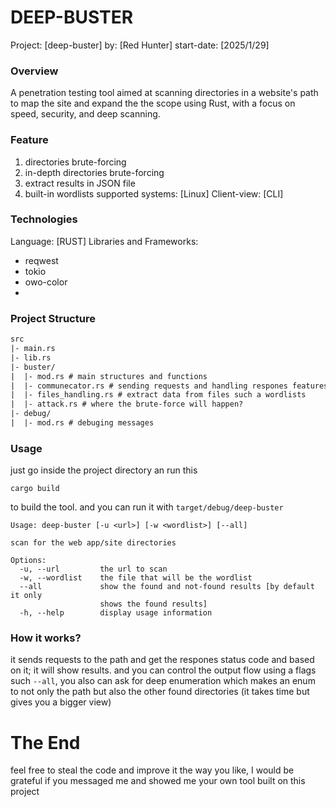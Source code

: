 # DEEP-BUSTER
Project: [deep-buster]
by: [Red Hunter] 
start-date: [2025/1/29]

### Overview
A penetration testing tool aimed at scanning directories in a website's path to map the site and expand the the scope using Rust, with a focus on speed, security, and deep scanning.

### Feature
1. directories brute-forcing
2. in-depth directories brute-forcing
3. extract results in JSON file
4. built-in wordlists
supported systems: [Linux]
Client-view: [CLI]

### Technologies
Language: [RUST]
Libraries and Frameworks:
- reqwest
- tokio
- owo-color
- 
### Project Structure
```txt
src
|- main.rs
|- lib.rs 
|- buster/
|  |- mod.rs # main structures and functions
|  |- communecator.rs # sending requests and handling respones features
|  |- files_handling.rs # extract data from files such a wordlists
|  |- attack.rs # where the brute-force will happen?
|- debug/
|  |- mod.rs # debuging messages
```

### Usage
just go inside the project directory an run this
```
cargo build
```
to build the tool.
and you can run it with `target/debug/deep-buster`

```
Usage: deep-buster [-u <url>] [-w <wordlist>] [--all]

scan for the web app/site directories

Options:
  -u, --url         the url to scan
  -w, --wordlist    the file that will be the wordlist
  --all             show the found and not-found results [by default it only
                    shows the found results]
  -h, --help        display usage information
```

### How it works?
it sends requests to the path and get the respones status code and based on it; it will show results.
and you can control the output flow using a flags such `--all`, you also can ask for deep enumeration which makes an enum to not only the path but also the other found directories (it takes time but gives you a bigger view)

# The End 
feel free to steal the code and improve it the way you like, I would be grateful if you messaged me and showed me your own tool built on this project
